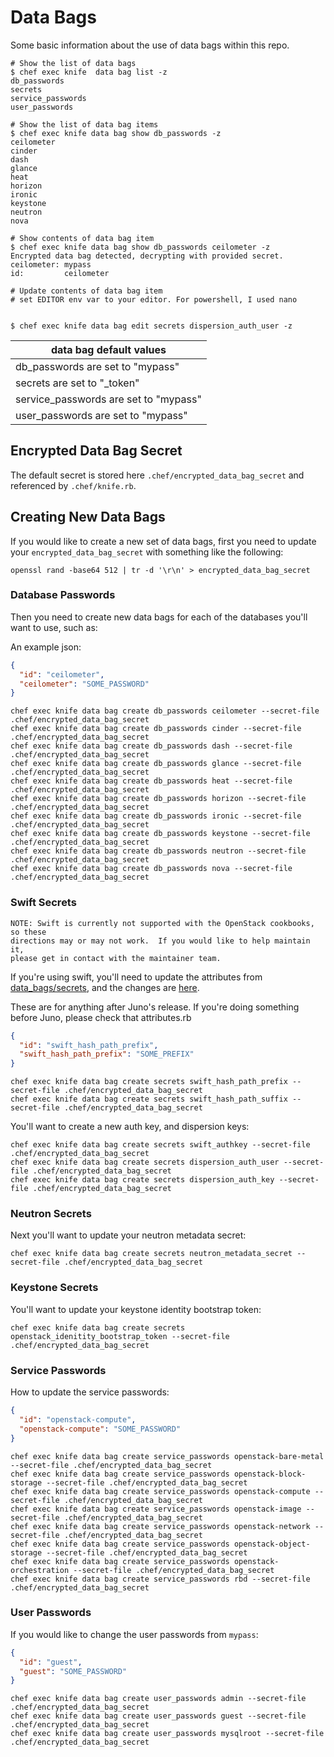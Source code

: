 # Data Bags

Some basic information about the use of data bags within this repo.

```
# Show the list of data bags
$ chef exec knife  data bag list -z
db_passwords
secrets
service_passwords
user_passwords

# Show the list of data bag items
$ chef exec knife data bag show db_passwords -z
ceilometer
cinder
dash
glance
heat
horizon
ironic
keystone
neutron
nova

# Show contents of data bag item
$ chef exec knife data bag show db_passwords ceilometer -z
Encrypted data bag detected, decrypting with provided secret.
ceilometer: mypass
id:         ceilometer

# Update contents of data bag item
# set EDITOR env var to your editor. For powershell, I used nano


$ chef exec knife data bag edit secrets dispersion_auth_user -z
```

| data bag default values |
| ----------------------- |
| db_passwords are set to "mypass" |
| secrets are set to "<key>_token" |
| service_passwords are set to "mypass" |
| user_passwords are set to "mypass" |

## Encrypted Data Bag Secret
The default secret is stored here `.chef/encrypted_data_bag_secret`
and referenced by `.chef/knife.rb`.

## Creating New Data Bags

If you would like to create a new set of data bags, first you need to update
your `encrypted_data_bag_secret` with something like the following:

```
openssl rand -base64 512 | tr -d '\r\n' > encrypted_data_bag_secret
```

### Database Passwords

Then you need to create new data bags for each of the databases you'll want to
use, such as:

An example json:
```json
{
  "id": "ceilometer",
  "ceilometer": "SOME_PASSWORD"
}
```

```
chef exec knife data bag create db_passwords ceilometer --secret-file .chef/encrypted_data_bag_secret
chef exec knife data bag create db_passwords cinder --secret-file .chef/encrypted_data_bag_secret
chef exec knife data bag create db_passwords dash --secret-file .chef/encrypted_data_bag_secret
chef exec knife data bag create db_passwords glance --secret-file .chef/encrypted_data_bag_secret
chef exec knife data bag create db_passwords heat --secret-file .chef/encrypted_data_bag_secret
chef exec knife data bag create db_passwords horizon --secret-file .chef/encrypted_data_bag_secret
chef exec knife data bag create db_passwords ironic --secret-file .chef/encrypted_data_bag_secret
chef exec knife data bag create db_passwords keystone --secret-file .chef/encrypted_data_bag_secret
chef exec knife data bag create db_passwords neutron --secret-file .chef/encrypted_data_bag_secret
chef exec knife data bag create db_passwords nova --secret-file .chef/encrypted_data_bag_secret
```

### Swift Secrets

    NOTE: Swift is currently not supported with the OpenStack cookbooks, so these
    directions may or may not work.  If you would like to help maintain it,
    please get in contact with the maintainer team.

If you're using swift, you'll need to update the attributes from
[data_bags/secrets](data_bags/secrets), and the changes are
[here](https://github.com/openstack/cookbook-openstack-object-storage/blob/master/README.md#attributes).

These are for anything after Juno's release. If you're doing something before
Juno, please check that attributes.rb

```json
{
  "id": "swift_hash_path_prefix",
  "swift_hash_path_prefix": "SOME_PREFIX"
}
```

```
chef exec knife data bag create secrets swift_hash_path_prefix --secret-file .chef/encrypted_data_bag_secret
chef exec knife data bag create secrets swift_hash_path_suffix --secret-file .chef/encrypted_data_bag_secret
```

You'll want to create a new auth key, and dispersion keys:

```
chef exec knife data bag create secrets swift_authkey --secret-file .chef/encrypted_data_bag_secret
chef exec knife data bag create secrets dispersion_auth_user --secret-file .chef/encrypted_data_bag_secret
chef exec knife data bag create secrets dispersion_auth_key --secret-file .chef/encrypted_data_bag_secret
```

### Neutron Secrets

Next you'll want to update your neutron metadata secret:

```
chef exec knife data bag create secrets neutron_metadata_secret --secret-file .chef/encrypted_data_bag_secret
```

### Keystone Secrets

You'll want to update your keystone identity bootstrap token:

```
chef exec knife data bag create secrets openstack_idenitity_bootstrap_token --secret-file .chef/encrypted_data_bag_secret
```

### Service Passwords

How to update the service passwords:

```json
{
  "id": "openstack-compute",
  "openstack-compute": "SOME_PASSWORD"
}
```

```
chef exec knife data bag create service_passwords openstack-bare-metal --secret-file .chef/encrypted_data_bag_secret
chef exec knife data bag create service_passwords openstack-block-storage --secret-file .chef/encrypted_data_bag_secret
chef exec knife data bag create service_passwords openstack-compute --secret-file .chef/encrypted_data_bag_secret
chef exec knife data bag create service_passwords openstack-image --secret-file .chef/encrypted_data_bag_secret
chef exec knife data bag create service_passwords openstack-network --secret-file .chef/encrypted_data_bag_secret
chef exec knife data bag create service_passwords openstack-object-storage --secret-file .chef/encrypted_data_bag_secret
chef exec knife data bag create service_passwords openstack-orchestration --secret-file .chef/encrypted_data_bag_secret
chef exec knife data bag create service_passwords rbd --secret-file .chef/encrypted_data_bag_secret
```

### User Passwords

If you would like to change the user passwords from `mypass`:

```json
{
  "id": "guest",
  "guest": "SOME_PASSWORD"
}
```

```
chef exec knife data bag create user_passwords admin --secret-file .chef/encrypted_data_bag_secret
chef exec knife data bag create user_passwords guest --secret-file .chef/encrypted_data_bag_secret
chef exec knife data bag create user_passwords mysqlroot --secret-file .chef/encrypted_data_bag_secret
```
